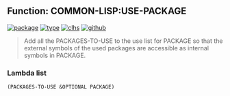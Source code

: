 ## Function: COMMON-LISP:USE-PACKAGE
[![package](https://img.shields.io/badge/Package-COMMON--LISP-5f9ea0.svg?style=social&colorA=999999)](../) [![type](https://img.shields.io/badge/Type-Function-5f9ea0.svg?style=social&colorA=999999)](../#function) [![clhs](https://img.shields.io/badge/CLHS-USE--PACKAGE-5f9ea0.svg?style=social&colorA=999999)](http://www.lispworks.com/documentation/HyperSpec/Body/f_use_pk.htm) [![github](https://img.shields.io/badge/GitHub-View_the_source-5f9ea0.svg?style=social&colorA=999999&logo=github)](https://github.com/sbcl/sbcl/blob/master/src/code/target-package.lisp/) 

> Add all the PACKAGES-TO-USE to the use list for PACKAGE so that the
> external symbols of the used packages are accessible as internal symbols in
> PACKAGE.

### Lambda list
```
(PACKAGES-TO-USE &OPTIONAL PACKAGE)
```
